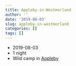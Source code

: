 ```yaml
---
title: Appleby-in-Westmorland
author: ''
date: '2019-08-03'
slug: appleby-in-westmorland
categories: []
tags: []
---
```


* 2019-08-03
* 1 night
* Wild camp in [Appleby](https://goo.gl/maps/9kcoxPtVeA6AU5cx7)